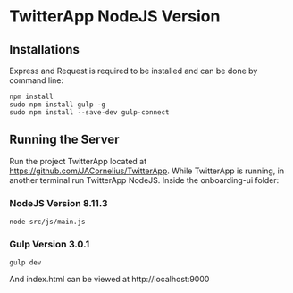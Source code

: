 # TwitterApp NodeJS Version

## Installations
Express and Request is required to be installed and can be done by command line:
```
npm install
sudo npm install gulp -g
sudo npm install --save-dev gulp-connect
```

## Running the Server
Run the project TwitterApp located at https://github.com/JACornelius/TwitterApp. While TwitterApp is running, in another terminal run TwitterApp NodeJS.
Inside the onboarding-ui folder:
### NodeJS Version 8.11.3
```
node src/js/main.js
```
### Gulp Version 3.0.1
```
gulp dev
```
And index.html can be viewed at http://localhost:9000




